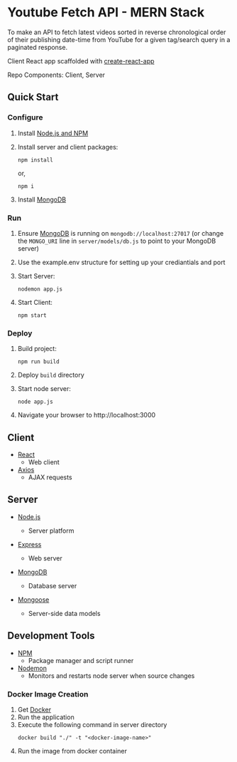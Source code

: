 # Youtube Fetch API - MERN Stack <!-- omit in toc -->

To make an API to fetch latest videos sorted in reverse chronological order of their publishing date-time from
YouTube for a given tag/search query in a paginated response.

Client React app scaffolded with [create-react-app](https://github.com/facebook/create-react-app)

Repo Components: Client, Server


## Quick Start

### Configure

1. Install [Node.js and NPM](https://nodejs.org/en/)

2. Install server and client packages:

    ```
    npm install
    ```
    or,
    ```
    npm i
    ```
    
3. Install [MongoDB](https://www.mongodb.com/download-center/community)

### Run

1. Ensure [MongoDB](https://www.mongodb.com/) is running on `mongodb://localhost:27017` (or change the `MONGO_URI` line in `server/models/db.js` to point to your MongoDB server)

2. Use the example.env structure for setting up your crediantials and port

3. Start Server:

    ```
    nodemon app.js
    ```
4. Start Client:

    ```
    npm start
    ```


### Deploy

1. Build project:
    ```
    npm run build
    ```

2. Deploy `build` directory

3. Start node server:
    ```
    node app.js
    ```

4. Navigate your browser to http://localhost:3000

## Client

* [React](https://reactjs.org/)
    * Web client
* [Axios](https://github.com/axios/axios)
    * AJAX requests

## Server

* [Node.js](https://nodejs.org/en/)
    * Server platform
* [Express](https://expressjs.com/)
    * Web server

* [MongoDB](https://www.mongodb.com/)
    * Database server
* [Mongoose](https://mongoosejs.com/)
    * Server-side data models

## Development Tools

* [NPM](https://nodejs.org/en/)
    * Package manager and script runner
* [Nodemon](https://github.com/remy/nodemon)
    * Monitors and restarts node server when source changes
    

### Docker Image Creation

1. Get [Docker](https://docs.docker.com/desktop/install/windows-install/)
2. Run the application
3. Execute the following command in server directory
    ```
    docker build "./" -t "<docker-image-name>"
    ```
4. Run the image from docker container

